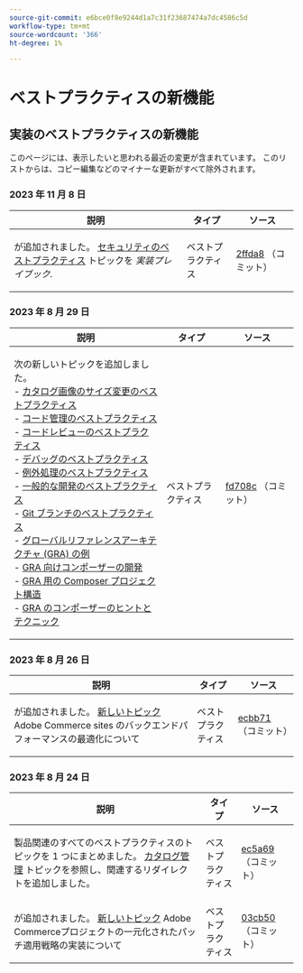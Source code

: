```yaml
---
source-git-commit: e6bce0f8e9244d1a7c31f23687474a7dc4586c5d
workflow-type: tm+mt
source-wordcount: '366'
ht-degree: 1%

---
```

# ベストプラクティスの新機能

## 実装のベストプラクティスの新機能

このページには、表示したいと思われる最近の変更が含まれています。 このリストからは、コピー編集などのマイナーな更新がすべて除外されます。

### 2023 年 11 月 8 日

<table style="table-layout:auto;">
  <thead>
    <tr>
      <th>説明</th>
      <th>タイプ</th>
      <th>ソース</th>
    </tr>
  </thead>
  <tbody>
    <tr>
      <td><p>が追加されました。 <a href="https://experienceleague.adobe.com/docs/commerce-operations/implementation-playbook/best-practices/launch/security-best-practices.html">セキュリティのベストプラクティス</a> トピックを <em>実装プレイブック</em>.</p>
</td>
      <td>ベストプラクティス</td>
      <td><a href="https://github.com/AdobeDocs/commerce-operations.en/commit/2ffda8afd118184f314e8e329a678605ac241007">2ffda8</a> （コミット）</td>
    </tr>
  </tbody>
</table><!-- date_group -->

### 2023 年 8 月 29 日

<table style="table-layout:auto;">
  <thead>
    <tr>
      <th>説明</th>
      <th>タイプ</th>
      <th>ソース</th>
    </tr>
  </thead>
  <tbody>
    <tr>
      <td><p>次の新しいトピックを追加しました。<br />- <a href="https://experienceleague.adobe.com/docs/commerce-operations/implementation-playbook/best-practices/development/catalog-image-resizing.html">カタログ画像のサイズ変更のベストプラクティス</a><br />- <a href="https://experienceleague.adobe.com/docs/commerce-operations/implementation-playbook/best-practices/development/code-management.html">コード管理のベストプラクティス</a><br />- <a href="https://experienceleague.adobe.com/docs/commerce-operations/implementation-playbook/best-practices/development/code-review.html">コードレビューのベストプラクティス</a><br />- <a href="https://experienceleague.adobe.com/docs/commerce-operations/implementation-playbook/best-practices/development/debugging.html">デバッグのベストプラクティス</a><br />- <a href="https://experienceleague.adobe.com/docs/commerce-operations/implementation-playbook/best-practices/development/exception-handling.html">例外処理のベストプラクティス</a><br />- <a href="https://experienceleague.adobe.com/docs/commerce-operations/implementation-playbook/best-practices/development/general.html">一般的な開発のベストプラクティス</a><br />- <a href="https://experienceleague.adobe.com/docs/commerce-operations/implementation-playbook/best-practices/development/git-branching.html">Git ブランチのベストプラクティス</a><br />- <a href="https://experienceleague.adobe.com/docs/commerce-operations/implementation-playbook/architecture/global-reference-architecture/examples.html">グローバルリファレンスアーキテクチャ (GRA) の例</a><br />- <a href="https://experienceleague.adobe.com/docs/commerce-operations/implementation-playbook/architecture/global-reference-architecture/composer/overview.html">GRA 向けコンポーザーの開発</a><br />- <a href="https://experienceleague.adobe.com/docs/commerce-operations/implementation-playbook/architecture/global-reference-architecture/composer/project-structure.html">GRA 用の Composer プロジェクト構造</a><br />- <a href="https://experienceleague.adobe.com/docs/commerce-operations/implementation-playbook/architecture/global-reference-architecture/composer/tips-and-tricks.html">GRA のコンポーザーのヒントとテクニック</a></p>
</td>
      <td>ベストプラクティス</td>
      <td><a href="https://github.com/AdobeDocs/commerce-operations.en/commit/fd708ce4c1ab69f2d6e3a3b10dcd2387ae829368">fd708c</a> （コミット）</td>
    </tr>
  </tbody>
</table>

### 2023 年 8 月 26 日

<table style="table-layout:auto;">
  <thead>
    <tr>
      <th>説明</th>
      <th>タイプ</th>
      <th>ソース</th>
    </tr>
  </thead>
  <tbody>
    <tr>
      <td><p>が追加されました。 <a href="https://experienceleague.adobe.com/docs/commerce-operations/implementation-playbook/best-practices/maintenance/backend-performance.html">新しいトピック</a> Adobe Commerce sites のバックエンドパフォーマンスの最適化について</p>
</td>
      <td>ベストプラクティス</td>
      <td><a href="https://github.com/AdobeDocs/commerce-operations.en/commit/ecbb71ad8745e4589856c6cbf283212ed61a3664">ecbb71</a> （コミット）</td>
    </tr>
  </tbody>
</table>

### 2023 年 8 月 24 日

<table style="table-layout:auto;">
  <thead>
    <tr>
      <th>説明</th>
      <th>タイプ</th>
      <th>ソース</th>
    </tr>
  </thead>
  <tbody>
    <tr>
      <td><p>製品関連のすべてのベストプラクティスのトピックを 1 つにまとめました。 <a href="https://experienceleague.adobe.com/docs/commerce-operations/implementation-playbook/best-practices/planning/catalog-management.html">カタログ管理</a> トピックを参照し、関連するリダイレクトを追加しました。</p>
</td>
      <td>ベストプラクティス</td>
      <td><a href="https://github.com/AdobeDocs/commerce-operations.en/commit/ec5a695002df98646c602f6f9ddb2cc11a79bad8">ec5a69</a> （コミット）</td>
    </tr>
    <tr>
      <td><p>が追加されました。 <a href="https://experienceleague.adobe.com/docs/commerce-operations/implementation-playbook/best-practices/maintenance/patching-at-scale.html">新しいトピック</a> Adobe Commerceプロジェクトの一元化されたパッチ適用戦略の実装について</p>
</td>
      <td>ベストプラクティス</td>
      <td><a href="https://github.com/AdobeDocs/commerce-operations.en/commit/03cb50be0cb18b6079c5c69aafc74c6099610fb0">03cb50</a> （コミット）</td>
    </tr>
  </tbody>
</table><!-- date_group --><!-- month_group --><!-- year_group -->
